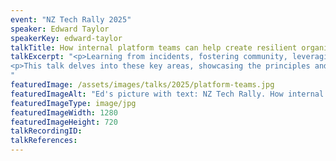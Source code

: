 ```yaml
---
event: "NZ Tech Rally 2025"
speaker: Edward Taylor
speakerKey: edward-taylor
talkTitle: How internal platform teams can help create resilient organisations
talkExcerpt: "<p>Learning from incidents, fostering community, leveraging & growing expertise, embracing transparency, and applying “product thinking” with a touch of metrics.</p> 
<p>This talk delves into these key areas, showcasing the principles and practices I use to lead a successful internal product team dedicated to enhancing the observability and resilience of Kiwibank.</p>
"
featuredImage: /assets/images/talks/2025/platform-teams.jpg
featuredImageAlt: "Ed's picture with text: NZ Tech Rally. How internal platform teams can help create resilient organisations. A talk by Edward Taylor, Product Person @ Kiwibank"
featuredImageType: image/jpg
featuredImageWidth: 1280
featuredImageHeight: 720
talkRecordingID:
talkReferences:
---
```

